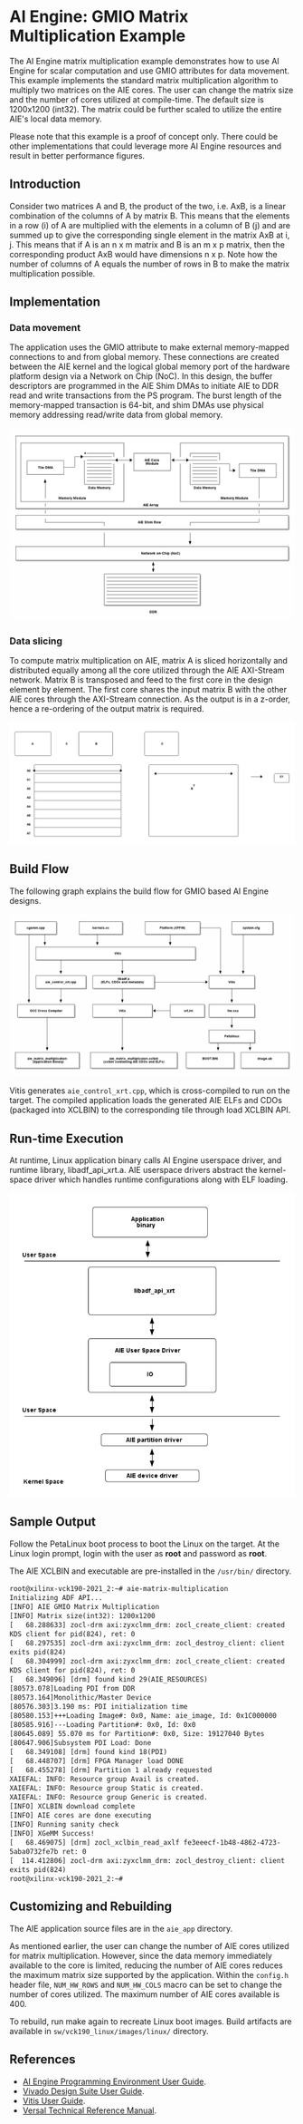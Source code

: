# AI Engine: GMIO Matrix Multiplication Example

The AI Engine matrix multiplication example demonstrates how to use AI Engine for scalar computation and use GMIO attributes for data movement. This example implements the standard matrix multiplication algorithm to multiply two matrices on the AIE cores. The user can change the matrix size and the number of cores utilized at compile-time. The default size is 1200x1200 (int32). The matrix could be further scaled to utilize the entire AIE's local data memory.

Please note that this example is a proof of concept only. There could be other implementations that could leverage more AI Engine resources and result in better performance figures.

## Introduction

Consider two matrices A and B, the product of the two, i.e. AxB, is a linear combination of the columns of A by matrix B. This means that the elements in a row (i) of A are multiplied with the elements in a column of B (j) and are summed up to give the corresponding single element in the matrix AxB at i, j. This means that if A is an n x m matrix and B is an m x p matrix, then the corresponding product AxB would have dimensions n x p. Note how the number of columns of A equals the number of rows in B to make the matrix multiplication possible.

## Implementation

### Data movement

The application uses the GMIO attribute to make external memory-mapped connections to and from global memory. These connections are created between the AIE kernel and the logical global memory port of the hardware platform design via a Network on Chip (NoC). In this design, the buffer descriptors are programmed in the AIE Shim DMAs to initiate AIE to DDR read and write transactions from the PS program. The burst length of the memory-mapped transaction is 64-bit, and shim DMAs use physical memory addressing read/write data from global memory.

![Data movement](images/data_movement.png)

### Data slicing

To compute matrix multiplication on AIE, matrix A is sliced horizontally and distributed equally among all the core utilized through the AIE AXI-Stream network. Matrix B is transposed and feed to the first core in the design element by element. The first core shares the input matrix B with the other AIE cores through the AXI-Stream connection. As the output is in a z-order, hence a re-ordering of the output matrix is required.

![Data Slicing](images/data_slicing.png)

## Build Flow

The following graph explains the build flow for GMIO based AI Engine designs.

![Build flow](images/build_flow.png)

Vitis generates `aie_control_xrt.cpp`, which is cross-compiled to run on the target. The compiled application loads the generated AIE ELFs and CDOs (packaged into XCLBIN) to the corresponding tile through load XCLBIN API.

## Run-time Execution

At runtime, Linux application binary calls AI Engine userspace driver, and runtime library, libadf_api_xrt.a. AIE userspace drivers abstract the kernel-space driver which handles runtime configurations along with ELF loading.

![Programming flow](images/runtime.png)

## Sample Output

Follow the PetaLinux boot process to boot the Linux on the target. At the Linux login prompt, login with the user as **root** and password as **root**.

The AIE XCLBIN and executable are pre-installed in the `/usr/bin/` directory.

```
root@xilinx-vck190-2021_2:~# aie-matrix-multiplication
Initializing ADF API...
[INFO] AIE GMIO Matrix Multiplication
[INFO] Matrix size(int32): 1200x1200
[   68.288633] zocl-drm axi:zyxclmm_drm: zocl_create_client: created KDS client for pid(824), ret: 0
[   68.297535] zocl-drm axi:zyxclmm_drm: zocl_destroy_client: client exits pid(824)
[   68.304999] zocl-drm axi:zyxclmm_drm: zocl_create_client: created KDS client for pid(824), ret: 0
[   68.349096] [drm] found kind 29(AIE_RESOURCES)
[80573.078]Loading PDI from DDR
[80573.164]Monolithic/Master Device
[80576.303]3.190 ms: PDI initialization time
[80580.153]+++Loading Image#: 0x0, Name: aie_image, Id: 0x1C000000
[80585.916]---Loading Partition#: 0x0, Id: 0x0
[80645.089] 55.070 ms for Partition#: 0x0, Size: 19127040 Bytes
[80647.906]Subsystem PDI Load: Done
[   68.349108] [drm] found kind 18(PDI)
[   68.448707] [drm] FPGA Manager load DONE
[   68.455278] [drm] Partition 1 already requested
XAIEFAL: INFO: Resource group Avail is created.
XAIEFAL: INFO: Resource group Static is created.
XAIEFAL: INFO: Resource group Generic is created.
[INFO] XCLBIN download complete
[INFO] AIE cores are done executing
[INFO] Running sanity check
[INFO] XGeMM Success!
[   68.469075] [drm] zocl_xclbin_read_axlf fe3eeecf-1b48-4862-4723-5aba0732fe7b ret: 0
[  114.412806] zocl-drm axi:zyxclmm_drm: zocl_destroy_client: client exits pid(824)
root@xilinx-vck190-2021_2:~#
```

## Customizing and Rebuilding

The AIE application source files are in the `aie_app` directory.

As mentioned earlier, the user can change the number of AIE cores utilized for matrix multiplication. However, since the data memory immediately available to the core is limited, reducing the number of AIE cores reduces the maximum matrix size supported by the application. Within the `config.h` header file, `NUM_HW_ROWS` and `NUM_HW_COLS` macro can be set to change the number of cores utilized. The maximum number of AIE cores available is 400.

To rebuild, run make again to recreate Linux boot images. Build artifacts are available in `sw/vck190_linux/images/linux/` directory.

## References
* [AI Engine Programming Environment User Guide](https://www.xilinx.com/html_docs/xilinx2021_1/vitis_doc/yii1603912637443.html).
* [Vivado Design Suite User Guide](https://www.xilinx.com/support/documentation/sw_manuals/xilinx2021_1/ug973-vivado-release-notes-install-license.pdf).
* [Vitis User Guide](https://www.xilinx.com/html_docs/xilinx2021_1/vitis_doc/acceleration_release_notes.html).
* [Versal Technical Reference Manual](https://www.xilinx.com/products/silicon-devices/acap/versal-ai-core.html?resultsTablePreSelect=xlnxdocumenttypes:Architecture%20Manuals#documentation).
